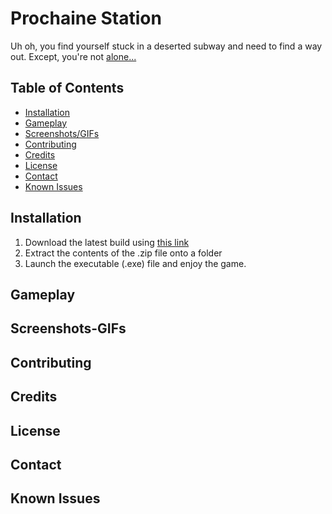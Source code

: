 # Prochaine Station
Uh oh, you find yourself stuck in a deserted subway and need to find a way out. Except, you're not [alone...](https://cdn.discordapp.com/attachments/494672371320356864/1111089316823842906/NotAlone.jpg)

## Table of Contents
- [Installation](#installation)
- [Gameplay](#gameplay)
- [Screenshots/GIFs](#screenshots-gifs)
- [Contributing](#contributing)
- [Credits](#credits)
- [License](#license)
- [Contact](#contact)
- [Known Issues](#known-issues)

## Installation

1. Download the latest build using [this link](https://drive.google.com/drive/folders/1bqGoOGh0dF0CaF6NAO-q5pymmYM9tiJu?usp=sharing)
2. Extract the contents of the .zip file onto a folder
3. Launch the executable (.exe) file and enjoy the game.

## Gameplay


## Screenshots-GIFs


## Contributing


## Credits


## License


## Contact


## Known Issues


